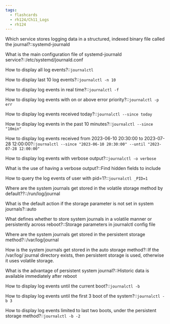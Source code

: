 ```yaml
---
tags:
  - flashcards
  - rh124/Ch11_Logs
  - rh124
---
```


Which service stores logging data in a structured, indexed binary file called the journal?::systemd-journald

<!--SR:!2023-08-25,21,304-->

What is the main configuration file of systemd-journald service?::/etc/systemd/journald.conf

<!--SR:!2023-08-21,17,304-->

How to display all log events?::`journalctl`

<!--SR:!2023-08-24,20,304-->

How to display last 10 log events?::`journalctl -n 10`

<!--SR:!2023-08-14,10,250-->

How to display log events in real time?::`journalctl -f`

<!--SR:!2023-08-20,16,250-->

How to display log events with on or above error priority?::`journalctl -p err`

<!--SR:!2023-08-27,23,304-->

How to display log events received today?::`journalctl --since today`

<!--SR:!2023-08-20,16,284-->

How to display log events in the past 10 minutes?::`journalctl --since "10min"`

<!--SR:!2023-08-26,22,304-->

How to display log events received from 2023-06-10 20:30:00 to 2023-07-28 12:00:00?::`journalctl --since "2023-06-10 20:30:00" --until "2023-07-28 12:00:00"`

<!--SR:!2023-08-19,15,278-->

How to display log events with verbose output?::`journalctl -o verbose`

<!--SR:!2023-08-19,15,284-->

What is the use of having a verbose output?::Find hidden fields to include

<!--SR:!2023-08-25,21,304-->

How to query the log events of user with pid=1?::`journalctl _PID=1`

<!--SR:!2023-08-22,18,298-->

Where are the system journals get stored in the volatile storage method by default??::/run/log/journal

<!--SR:!2023-08-08,4,296-->

What is the default action if the storage parameter is not set in system journals?::auto

<!--SR:!2023-08-21,17,298-->

What defines whether to store system journals in a volatile manner or persistently across reboot?::Storage parameters in journalctl config file

<!--SR:!2023-08-06,2,258-->

Where are the system journals get stored in the persistent storage method?::/var/log/journal

<!--SR:!2023-08-23,19,298-->

How is the system journals get stored in the auto storage method?::If the /var/log/ journal directory exists, then persistent storage is used, otherwise it uses volatile storage.

<!--SR:!2023-08-26,22,304-->

What is the advantage of persistent system journal?::Historic data is available immediately after reboot

<!--SR:!2023-08-18,14,270-->

How to display log events until the current boot?::`journalctl -b`

<!--SR:!2023-08-27,23,304-->

How to display log events until the first 3 boot of the system?::`journalctl -b 3`

<!--SR:!2023-08-24,20,290-->

How to display log events limited to last two boots, under the persistent storage method?::`journalctl -b -2`

<!--SR:!2023-08-19,15,278-->
